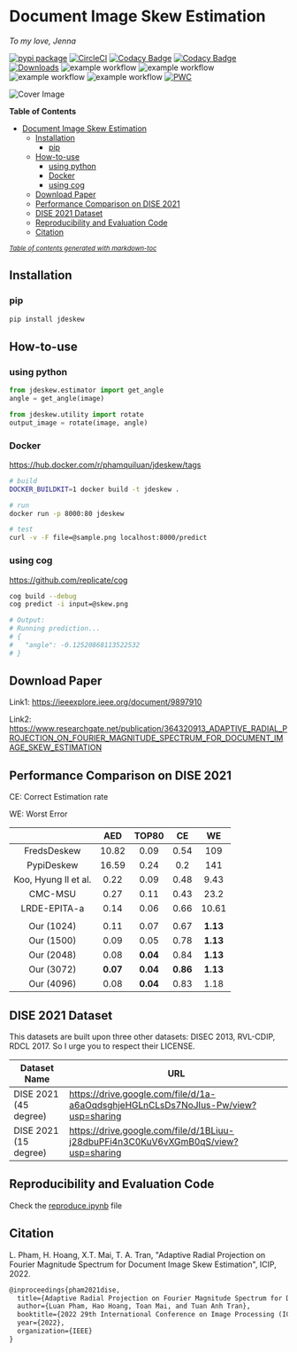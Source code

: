 # Document Image Skew Estimation

*To my love, Jenna*

[![pypi package](https://img.shields.io/badge/version-v0.2.1-blue)](https://pypi.org/project/jdeskew)
[![CircleCI](https://dl.circleci.com/status-badge/img/gh/phamquiluan/jdeskew/tree/master.svg?style=svg&circle-token=f409daaab0e6671c81bb4b266b387fe933c131eb)](https://dl.circleci.com/status-badge/redirect/gh/phamquiluan/jdeskew/tree/master)
[![Codacy Badge](https://app.codacy.com/project/badge/Coverage/25553a5195074e37a01dd3370c55abaa)](https://www.codacy.com/gh/phamquiluan/jdeskew/dashboard?utm_source=github.com&utm_medium=referral&utm_content=phamquiluan/jdeskew&utm_campaign=Badge_Coverage)
[![Codacy Badge](https://app.codacy.com/project/badge/Grade/25553a5195074e37a01dd3370c55abaa)](https://www.codacy.com/gh/phamquiluan/jdeskew/dashboard?utm_source=github.com&utm_medium=referral&utm_content=phamquiluan/jdeskew&utm_campaign=Badge_Grade)
[![Downloads](https://static.pepy.tech/personalized-badge/jdeskew?period=total&units=international_system&left_color=black&right_color=orange&left_text=Downloads)](https://pepy.tech/project/jdeskew)
![example workflow](https://github.com/phamquiluan/jdeskew/actions/workflows/dependency-review.yml/badge.svg)
![example workflow](https://github.com/phamquiluan/jdeskew/actions/workflows/python-package.yml/badge.svg)
![example workflow](https://github.com/phamquiluan/jdeskew/actions/workflows/docker-build-and-push.yml/badge.svg)
![example workflow](https://github.com/phamquiluan/jdeskew/actions/workflows/python-publish.yml/badge.svg)
[![PWC](https://img.shields.io/endpoint.svg?url=https://paperswithcode.com/badge/adaptive-radial-projection-on-fourier/document-image-skew-estimation-on-dise-2021)](https://paperswithcode.com/sota/document-image-skew-estimation-on-dise-2021?p=adaptive-radial-projection-on-fourier)


![Cover Image](https://user-images.githubusercontent.com/24642166/165683091-4091bb3c-6625-4180-93b6-86deec9a0750.gif)

**Table of Contents**

- [Document Image Skew Estimation](#document-image-skew-estimation)
  - [Installation](#installation)
    - [pip](#pip)
  - [How-to-use](#how-to-use)
    - [using python](#using-python)
    - [Docker](#docker)
    - [using cog](#using-cog)
  - [Download Paper](#download-paper)
  - [Performance Comparison on DISE 2021](#performance-comparison-on-dise-2021)
  - [DISE 2021 Dataset](#dise-2021-dataset)
  - [Reproducibility and Evaluation Code](#reproducibility-and-evaluation-code)
  - [Citation](#citation)

<small><i><a href='http://ecotrust-canada.github.io/markdown-toc/'>Table of contents generated with markdown-toc</a></i></small>


## Installation

### pip

```bash
pip install jdeskew
```

## How-to-use

### using python

```python
from jdeskew.estimator import get_angle
angle = get_angle(image)

from jdeskew.utility import rotate
output_image = rotate(image, angle)
```

### Docker

https://hub.docker.com/r/phamquiluan/jdeskew/tags


```bash
# build 
DOCKER_BUILDKIT=1 docker build -t jdeskew .

# run
docker run -p 8000:80 jdeskew

# test
curl -v -F file=@sample.png localhost:8000/predict
```


### using cog

https://github.com/replicate/cog

```bash
cog build --debug
cog predict -i input=@skew.png

# Output:
# Running prediction...
# {
#   "angle": -0.12520868113522532
# }
```

## Download Paper

Link1: https://ieeexplore.ieee.org/document/9897910

Link2: https://www.researchgate.net/publication/364320913_ADAPTIVE_RADIAL_PROJECTION_ON_FOURIER_MAGNITUDE_SPECTRUM_FOR_DOCUMENT_IMAGE_SKEW_ESTIMATION


## Performance Comparison on DISE 2021

CE: Correct Estimation rate

WE: Worst Error

|                      |   AED    |  TOP80   |    CE    |    WE    |
| :------------------: | :------: | :------: | :------: | :------: |
|     FredsDeskew      |  10.82   |   0.09   |   0.54   |   109    |
|      PypiDeskew      |  16.59   |   0.24   |   0.2    |   141    |
| Koo, Hyung Il et al. |   0.22   |   0.09   |   0.48   |   9.43   |
|       CMC-MSU        |   0.27   |   0.11   |   0.43   |   23.2   |
|     LRDE-EPITA-a     |   0.14   |   0.06   |   0.66   |  10.61   |
|                      |          |          |          |          |
|      Our (1024)      |   0.11   |   0.07   |   0.67   | **1.13** |
|      Our (1500)      |   0.09   |   0.05   |   0.78   | **1.13** |
|      Our (2048)      |   0.08   | **0.04** |   0.84   | **1.13** |
|      Our (3072)      | **0.07** | **0.04** | **0.86** | **1.13** |
|      Our (4096)      |   0.08   | **0.04** |   0.83   |   1.18   |

## DISE 2021 Dataset

This datasets are built upon three other datasets: DISEC 2013, RVL-CDIP, RDCL 2017. So I urge you to respect their LICENSE.

| Dataset Name          | URL                                                                                |
| --------------------- | ---------------------------------------------------------------------------------- |
| DISE 2021 (45 degree) | https://drive.google.com/file/d/1a-a6aOqdsghjeHGLnCLsDs7NoJIus-Pw/view?usp=sharing |
| DISE 2021 (15 degree) | https://drive.google.com/file/d/1BLiuu-j28dbuPFi4n3C0KuV6vXGmB0qS/view?usp=sharing |

## Reproducibility and Evaluation Code

Check the [reproduce.ipynb](reproduce.ipynb) file

## Citation

L. Pham, H. Hoang, X.T. Mai, T. A. Tran, "Adaptive Radial Projection on Fourier Magnitude Spectrum for Document Image Skew Estimation", ICIP, 2022.

```latex
@inproceedings{pham2021dise,
  title={Adaptive Radial Projection on Fourier Magnitude Spectrum for Document Image Skew Estimation},
  author={Luan Pham, Hao Hoang, Toan Mai, and Tuan Anh Tran},
  booktitle={2022 29th International Conference on Image Processing (ICIP)},
  year={2022},
  organization={IEEE}
}
```
